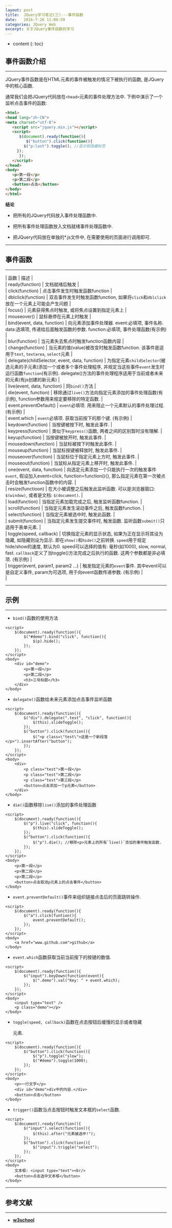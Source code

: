 ```yaml
---
layout: post
title:  JQuery学习笔记(三)---事件函数
date:   2016-7-26 11:00:59
categories: JQuery Web
excerpt: 关于JQuery事件函数的学习
---
```


* content
{: toc}

## 事件函数介绍

---

JQuery事件函数是在HTML元素的事件被触发的情况下被执行的函数, 是JQuery中的核心函数.

通常我们会把JQuery代码放在`<head>`元素的事件处理方法中. 下例中演示了一个监听点击事件的函数: 

``` html
<html>
<head lang="zh-CN">
<meta charset="utf-8">
   <script src="jquery.min.js"></script>
   <script>
      $(document).ready(function(){
         $("button").click(function(){
	    $("p:last").toggle(); //显示和隐藏标签
	 });
      });
   </script>
</head>
<body>
   <p>第一段</p>
   <p>第二段</p>
   <button>点击</button>
</body>
</html>
```

**结论**

* 把所有的JQuery代码放入事件处理函数中.

* 把所有事件处理函数放入文档就绪事件处理函数中.

* 把JQuery代码放在单独的\*.js文件中, 在需要使用的页面进行调用即可.

---

## 事件函数

---

| 函数 | 描述 |   
| ready(function) | 文档就绪后触发 |  
| click(function) | 点击事件发生时触发函数function |   
| dblclick(function) | 双击事件发生时触发函数function, 如果将`click`和`dblclick`放在一个元素上可能会产生问题 |   
| focus() | 元素获得焦点时触发, 或将焦点设置到指定元素上 |   
| mouseover() | 鼠标悬停在元素上时触发 |   
| bind(event, data, function) | 向元素添加事件处理器. event:必填项, 事件名称. data:选填项, 传递给后面触发函数的参数. function:必填项, 事件处理函数(有示例) |   
| blur(function) | 当元素失去焦点时触发function函数内容 |   
| change(function) | 当元素的值(value)被改变时触发函数function. 该事件是适用于`text`, `textarea`, `select`元素 |   
| delegate(childSelector, event, data, function) | 为指定元素`childSelector`(被选元素的子元素)添加一个或者多个事件处理程序, 并规定当这些事件`event`发生时运行函数`function`(有示例). delegate()方法的事件处理程序适用于当前或者未来的元素(有js创建的新元素) |   
| live(event, data, function) | 同`bind()`方法 |   
| die(event, function) | 移除通过`live()`方法向指定元素添加的事件处理函数(有示例), function参数用来规定要移除的特定函数. |   
| event.preventDefault() | `event`必填项. 用来阻止一个元素默认的事件处理过程. (有示例) |   
| event.which | `event`必填项. 获取当前按下的那个键. (有示例) |  
| keydown(function) | 当按键被按下时, 触发此事件. |  
| keypress(function) | 类似于`keypress()`函数, 两者之间的区别暂时没有理解. |   
| keyup(function) | 当按键被放开时, 触发此事件. |   
| mousedown(function) | 当鼠标被按下时触发此事件. |   
| mouseup(function) | 当鼠标按键被释放时, 触发此事件. |   
| mouseover(function) | 当鼠标位于指定元素上方时, 触发此事件. |   
| mouseout(function) | 当鼠标从指定元素上移开时, 触发此事件. |   
| one(event, data, function) | 向选定元素添加一个只能执行一次的触发事件`event`, 假设加入event=click, function=function(){}, 那么指定元素在第一次被点击时会触发function函数中的内容. |   
| resize(functioon) | 在大小被调整之后触发此监听函数. 可以是浏览器窗口: `$(window)`, 或者是文档: `$(document)`. |   
| load(function) | 当指定元素加载完成之后, 触发监听函数function. |   
| scroll(function) | 当指定元素发生滚动事件之后, 触发函数function. |   
| select(function) | 当指定元素被选中时, 触发此函数. |   
| submit(function) | 当指定元素发生提交事件时, 触发函数. 监听函数`submit()`只适用于表单元素. |   
| toggle(speed, callback) | 切换指定元素的显示状态, 如果为正在显示将其设为隐藏, 如隐藏则设为显示. 即在`show()`和`hide()`之前转换. `speed`用于规定hide/show的速度, 默认为0. speed可以选择的值有: 毫秒(如1000), slow, normal, fast. `callback`定义了当toggle()方法完成之后执行的函数. 这两个参数都是非必填项. (有示例) |   
| trigger(event, param1, param2 ...) | 触发指定元素的`event`事件. 其中event可以是自定义事件, param为可选项, 用于向event函数传递参数. (有示例) |   
| 

---

## 示例

---

* `bind()`函数的使用方法

``` jQuery
<script>
	$(document).ready(function(){
		$("#demo").bind("click", function(){
			$(p).hide();
		});
	});
</script>
<body>
	<div id="demo">
		<p>第一段</p>
		<p>第二段</p>
		<h3>三号标题</h3>
	</div>
</body>
```

* `delegate()`函数给未来元素添加点击事件监听函数

```jQuery
<script>
	$(document).ready(function(){
		$("div").delegate(".test", "click", function(){
			$(this).slideToggle();
		});
		$("button").click(function(){
			$("<p class=\"test\">这是一个新段落</p>").insertAfter("button");
		});
	});
</script>
<body>
	<div>
		<p class="test">第一段</p>
		<p class="test">第二段</p>
		<p class="test">第三段</p>
		<button>点击添加一个p元素</button>
	</div>
</body>
```

* `die()`函数移除`live()`添加的事件处理函数

```jQuery
<script>
	$(document).ready(function(){
		$("p").live("click", function(){
			$(this).slideToggle();
		});
		$("button").click(function(){
			$("p").die(); //移除<p>元素上的所有`live()`添加的事件触发函数.
		});
	});
</script>
<body>
	<p>第一段</p>
	<p>第二段</p>
	<p>第二段</p>
	<button>点击取消p元素上的点击事件</button>
</body>
```

* `event.preventDefault()`事件来组织链接点击后的页面跳转操作.

```jQuery
<script>
	$(document).ready(function(){
		$("a").click(funtion(){
			event.preventDefault();
		});
	});
</script>
<body>
	<a href="www.github.com">github</a>
</body>
```

* `event.which`函数获取当前当前按下的按键的数值.

``` jQuery
<script>
	$(document).ready(function(){
		$("input").keyDown(function(event){
			$(".demo").val("Key: " + event.which);
		});
	});
</script>
<body>
	<input type="text" />
	<p class="demo"></p>
</body>
```

* `toggle(speed, callback)`函数在点击按钮后缓慢的显示或者隐藏<p>元素.

```jQuery
<script>
	$(document).ready(function(){
		$("button").click(function(){
			$("p").toggle("slow");
			$("#demo").toggle(1000);
		});
	});
</script>
<body>
	<p>一行文字</p>
	<div id="demo">div中的内容.</div>
	<button>点击</button>
</body>
```

* `trigger()`函数当点击按钮时触发文本框的`select`函数.

```jQuery
<script>
	$(document).ready(function(){
		$("input").select(function(){
			$(this).after("元素被选中!");
		});
		$("button").click(function(){
			$("input").triggle("select");
		});
	});
</script>
<body>
	文本框: <input type="text"><br/>
	<button>点击选中文本框</button>
</body>
```

---

## 参考文献

---

* **[w3school](http://www.w3school.com.cn/jquery/jquery_events.asp)**